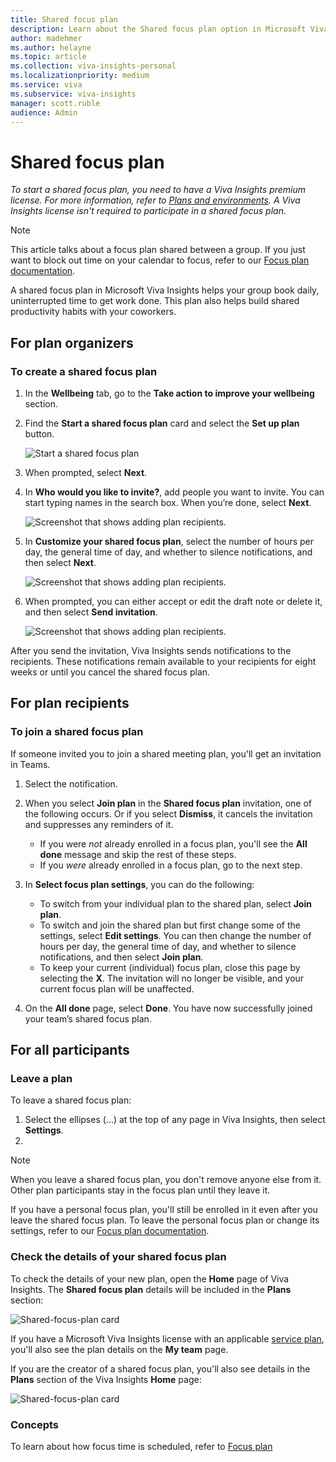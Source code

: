 ```yaml
---
title: Shared focus plan
description: Learn about the Shared focus plan option in Microsoft Viva Insights in Teams
author: madehmer
ms.author: helayne
ms.topic: article
ms.collection: viva-insights-personal
ms.localizationpriority: medium 
ms.service: viva
ms.subservice: viva-insights
manager: scott.ruble
audience: Admin
---
```


# Shared focus plan

*To start a shared focus plan, you need to have a Viva Insights premium license. For more information, refer to [Plans and environments](../overview/plans-environments.md). A Viva Insights license isn't required to participate in a shared focus plan.*

>[!Note]
>This article talks about a focus plan shared between a group. If you just want to block out time on your calendar to focus, refer to our [Focus plan documentation](../use/focus-plan.md).


A shared focus plan in Microsoft Viva Insights helps your group book daily, uninterrupted time to get work done. This plan also helps build shared productivity habits with your coworkers.

## For plan organizers

### To create a shared focus plan

1. In the **Wellbeing** tab, go to the **Take action to improve your wellbeing** section.
2. Find the **Start a shared focus plan** card and select the **Set up plan** button.

   ![Start a shared focus plan](./Images/wellbeing-sfp-from-take-action.png)

3. When prompted, select **Next**.
1. In **Who would you like to invite?**, add people you want to invite. You can start typing names in the search box. When you’re done, select **Next**.
   
    ![Screenshot that shows adding plan recipients.](./Images/wellbeing-sfp-step2.png)

1. In **Customize your shared focus plan**, select the number of hours per day, the general time of day, and whether to silence notifications, and then select **Next**.

    ![Screenshot that shows adding plan recipients.](./Images/wellbeing-sfp-step3.png)

6. When prompted, you can either accept or edit the draft note or delete it, and then select **Send invitation**.

    ![Screenshot that shows adding plan recipients.](./Images/wellbeing-sfp-step4.png)
<!--this doesn't have an action button-->
After you send the invitation, Viva Insights sends notifications to the recipients. These notifications remain available to your recipients for eight weeks or until you cancel the shared focus plan. <!--verify the 8 weeks info-->

## For plan recipients

### To join a shared focus plan


If someone invited you to join a shared meeting plan, you'll get an invitation in Teams. 

1. Select the notification.

2. When you select **Join plan** in the **Shared focus plan** invitation, one of the following occurs. Or if you select **Dismiss**, it cancels the invitation and suppresses any reminders of it.

   * If you were _not_ already enrolled in a focus plan, you'll see the **All done** message and skip the rest of these steps.
   * If you _were_ already enrolled in a focus plan, go to the next step.

3. In **Select focus plan settings**, you can do the following: 

   * To switch from your individual plan to the shared plan, select **Join plan**.
   * To switch and join the shared plan but first change some of the settings, select **Edit settings**. You can then change the number of hours per day, the general time of day, and whether to silence notifications, and then select **Join plan**.
   * To keep your current (individual) focus plan, close this page by selecting the **X**. The invitation will no longer be visible, and your current focus plan will be unaffected.


4. On the **All done** page, select **Done**. You have now successfully joined your team’s shared focus plan.

## For all participants

### Leave a plan

To leave a shared focus plan:

1. Select the ellipses (...) at the top of any page in Viva Insights, then select **Settings**.
1. 

>[!Note]
>When you leave a shared focus plan, you don't remove anyone else from it. Other plan participants stay in the focus plan until they leave it.

If you have a personal focus plan, you'll still be enrolled in it even after you leave the shared focus plan. To leave the personal focus plan or change its settings, refer to our [Focus plan documentation](../use/focus-plan.md#to-change-or-leave-your-focus-plan).

### Check the details of your shared focus plan

To check the details of your new plan, open the **Home** page of Viva Insights. The **Shared focus plan** details will be included in the **Plans** section:

   ![Shared-focus-plan card](../../Images/MyA/Use/shared-focus-plan-card.png)

If you have a Microsoft Viva Insights license with an applicable [service plan](../overview/plans-environments.md), you'll also see the plan details on the **My team** page.

If you are the creator of a shared focus plan, you'll also see details in the **Plans** section of the Viva Insights **Home** page:

   ![Shared-focus-plan card](../../Images/mya/use/your-shared-focus-plan.png)


### Concepts

To learn about how focus time is scheduled, refer to [Focus plan](../use/focus-plan.md#concepts)
